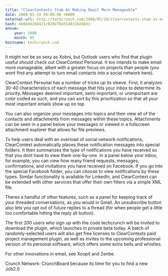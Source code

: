```yaml
---
title: "ClearContexts Stab At Making Email More Manageable"
date: 2008-05-19 09:00:08 +0000
external-url: http://techcrunch.com/2008/05/19/clearcontexts-stab-at-making-email-more-manageable/
hash: 4b984920d421c029e70a554932be9833
annum:
    year: 2008
    month: 05
hostname: techcrunch.com
---
```


It might not be as sexy as Xobni, but Outlook users who find that plugin useful should check out ClearContext Personal. It too intends to make email more manageable, albeit with a greater focus on projects than people (you wont find any attempt to turn email contacts into a social network here).

ClearContext Personal has a number of tricks up its sleeve. First, it analyzes 30-40 characteristics of each message that hits your inbox to determine its priority. Messages deemed important, semi-important, or unimportant are color coded as such, and you can sort by this prioritization so that all your most important emails show up on top.



You can also organize your messages into topics and then view all of the contacts and attachments from messages within these topics. Attachments can be seen in a panel below your messages or viewed in a fullscreen attachment explorer that allows for file previews.

To help users deal with an overload of social network notifications, ClearContext automatically places these notification messages into special folders. It then summarizes the type of notifications you have received so that you dont have to view them one-by-one. In a panel below your inbox, for example, you can view how many friend requests, messages, confirmations, and invitations you have received on Facebook. If you go into the special Facebook folder, you can choose to view notifications by these types. Similar functionality is available for LinkedIn, and ClearContext can be extended with other services that offer their own filters via a simple XML file.

Theres a handful of other features, such as a panel for keeping track of your threaded conversations, as you would in Gmail. An unsubscribe button also lets you opt out of future replies to a thread (for when people get a little too comfortable hitting the reply all button). 

The first 200 users who sign up with the code techcrunch will be invited to download the plugin, which launches in private beta today. A batch of randomly-selected users will also get free licenses to ClearContexts paid project management plugin, as well as invites to the upcoming professional version of its personal software, which offers some extra bells and whistles.

For other innovations in email, see Xoopit and Zenbe.

Crunch Network:  CrunchBoard because its time for you to find a new Job2.0
